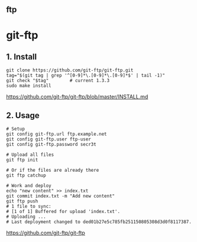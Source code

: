ftp
---

# git-ftp
## 1. Install
```
git clone https://github.com/git-ftp/git-ftp.git
tag="$(git tag | grep '^[0-9]*\.[0-9]*\.[0-9]*$' | tail -1)"
git check "$tag"        # current 1.3.3
sudo make install
```
<https://github.com/git-ftp/git-ftp/blob/master/INSTALL.md>

## 2. Usage
```
# Setup
git config git-ftp.url ftp.example.net
git config git-ftp.user ftp-user
git config git-ftp.password secr3t

# Upload all files
git ftp init

# Or if the files are already there
git ftp catchup

# Work and deploy
echo "new content" >> index.txt
git commit index.txt -m "Add new content"
git ftp push
# 1 file to sync:
# [1 of 1] Buffered for upload 'index.txt'.
# Uploading ...
# Last deployment changed to ded01b27e5c785fb251150805308d3d0f8117387.
```
<https://github.com/git-ftp/git-ftp>

